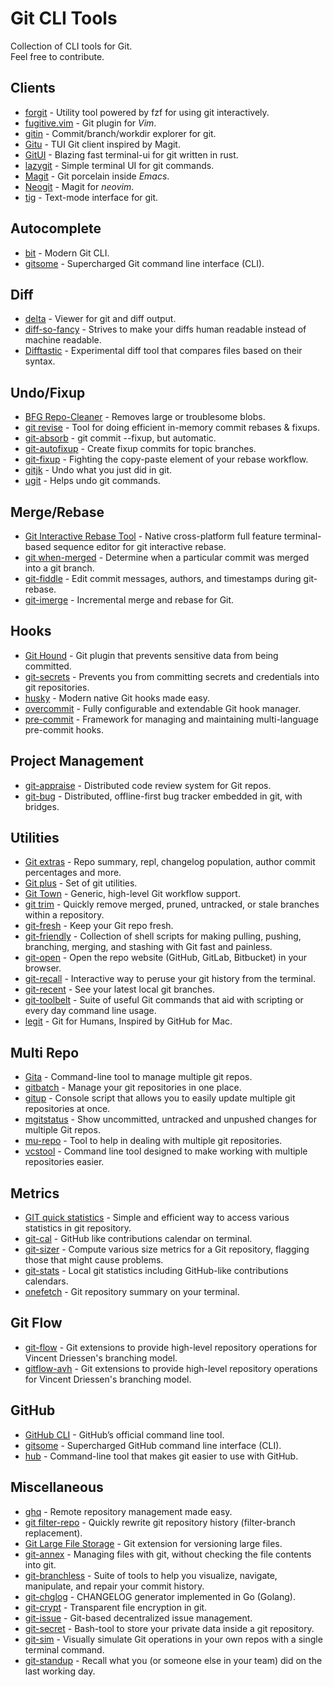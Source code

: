 # Git CLI Tools
Collection of CLI tools for Git.  
Feel free to contribute.

## Clients
* [forgit](https://github.com/wfxr/forgit) - Utility tool powered by fzf for using git interactively.
* [fugitive.vim](https://github.com/tpope/vim-fugitive) - Git plugin for *Vim*.
* [gitin](https://github.com/isacikgoz/gitin) - Commit/branch/workdir explorer for git.
* [Gitu](https://github.com/altsem/gitu) - TUI Git client inspired by Magit.
* [GitUI](https://github.com/Extrawurst/gitui) - Blazing fast terminal-ui for git written in rust.
* [lazygit](https://github.com/jesseduffield/lazygit) - Simple terminal UI for git commands.
* [Magit](https://github.com/magit/magit) - Git porcelain inside *Emacs*.
* [Neogit](https://github.com/TimUntersberger/neogit) - Magit for *neovim*.
* [tig](https://github.com/jonas/tig) - Text-mode interface for git.

## Autocomplete
* [bit](https://github.com/chriswalz/bit) - Modern Git CLI.
* [gitsome](https://github.com/donnemartin/gitsome) - Supercharged Git command line interface (CLI). <!-- intentionally duplicated as it is two tools in one package -->

## Diff
* [delta](https://github.com/dandavison/delta) - Viewer for git and diff output.
* [diff-so-fancy](https://github.com/so-fancy/diff-so-fancy) - Strives to make your diffs human readable instead of machine readable.
* [Difftastic](https://github.com/Wilfred/difftastic) - Experimental diff tool that compares files based on their syntax.

## Undo/Fixup
* [BFG Repo-Cleaner](https://github.com/rtyley/bfg-repo-cleaner) - Removes large or troublesome blobs.
* [git revise](https://github.com/mystor/git-revise) - Tool for doing efficient in-memory commit rebases & fixups.
* [git-absorb](https://github.com/tummychow/git-absorb) - git commit --fixup, but automatic.
* [git-autofixup](https://github.com/torbiak/git-autofixup/) - Create fixup commits for topic branches.
* [git-fixup](https://github.com/keis/git-fixup) - Fighting the copy-paste element of your rebase workflow.
* [gitjk](https://github.com/mapmeld/gitjk) - Undo what you just did in git.
* [ugit](https://github.com/Bhupesh-V/ugit) - Helps undo git commands.

## Merge/Rebase
* [Git Interactive Rebase Tool](https://github.com/MitMaro/git-interactive-rebase-tool) - Native cross-platform full feature terminal-based sequence editor for git interactive rebase.
* [git when-merged](https://github.com/mhagger/git-when-merged) - Determine when a particular commit was merged into a git branch.
* [git-fiddle](https://github.com/felixSchl/git-fiddle) - Edit commit messages, authors, and timestamps during git-rebase.
* [git-imerge](https://github.com/mhagger/git-imerge) - Incremental merge and rebase for Git.

## Hooks
* [Git Hound](https://github.com/ezekg/git-hound) - Git plugin that prevents sensitive data from being committed.
* [git-secrets](https://github.com/awslabs/git-secrets) - Prevents you from committing secrets and credentials into git repositories.
* [husky](https://github.com/typicode/husky) - Modern native Git hooks made easy.
* [overcommit](https://github.com/sds/overcommit) - Fully configurable and extendable Git hook manager.
* [pre-commit](https://github.com/pre-commit/pre-commit) - Framework for managing and maintaining multi-language pre-commit hooks.

## Project Management
* [git-appraise](https://github.com/google/git-appraise) - Distributed code review system for Git repos.
* [git-bug](https://github.com/MichaelMure/git-bug) - Distributed, offline-first bug tracker embedded in git, with bridges.

## Utilities
* [Git extras](https://github.com/tj/git-extras) - Repo summary, repl, changelog population, author commit percentages and more.
* [Git plus](https://github.com/tkrajina/git-plus) - Set of git utilities.
* [Git Town](https://github.com/git-town/git-town) - Generic, high-level Git workflow support.
* [git trim](https://github.com/jasonmccreary/git-trim) - Quickly remove merged, pruned, untracked, or stale branches within a repository.
* [git-fresh](https://github.com/imsky/git-fresh) - Keep your Git repo fresh.
* [git-friendly](https://github.com/git-friendly/git-friendly) - Collection of shell scripts for making pulling, pushing, branching, merging, and stashing with Git fast and painless.
* [git-open](https://github.com/paulirish/git-open) - Open the repo website (GitHub, GitLab, Bitbucket) in your browser.
* [git-recall](https://github.com/Fakerr/git-recall) - Interactive way to peruse your git history from the terminal.
* [git-recent](https://github.com/paulirish/git-recent) - See your latest local git branches.
* [git-toolbelt](https://github.com/nvie/git-toolbelt) - Suite of useful Git commands that aid with scripting or every day command line usage.
* [legit](https://github.com/frostming/legit) - Git for Humans, Inspired by GitHub for Mac.

## Multi Repo
* [Gita](https://github.com/nosarthur/gita) - Command-line tool to manage multiple git repos.
* [gitbatch](https://github.com/isacikgoz/gitbatch) - Manage your git repositories in one place.
* [gitup](https://github.com/earwig/git-repo-updater) - Console script that allows you to easily update multiple git repositories at once.
* [mgitstatus](https://github.com/fboender/multi-git-status) - Show uncommitted, untracked and unpushed changes for multiple Git repos.
* [mu-repo](https://github.com/fabioz/mu-repo/) - Tool to help in dealing with multiple git repositories.
* [vcstool](https://github.com/dirk-thomas/vcstool) - Command line tool designed to make working with multiple repositories easier.

## Metrics
* [GIT quick statistics](https://github.com/arzzen/git-quick-stats) - Simple and efficient way to access various statistics in git repository.
* [git-cal](https://github.com/k4rthik/git-cal) - GitHub like contributions calendar on terminal.
* [git-sizer](https://github.com/github/git-sizer) - Compute various size metrics for a Git repository, flagging those that might cause problems.
* [git-stats](https://github.com/IonicaBizau/git-stats) - Local git statistics including GitHub-like contributions calendars.
* [onefetch](https://github.com/o2sh/onefetch) - Git repository summary on your terminal.

## Git Flow
* [git-flow](https://github.com/nvie/gitflow) - Git extensions to provide high-level repository operations for Vincent Driessen's branching model.
* [gitflow-avh](https://github.com/petervanderdoes/gitflow-avh) - Git extensions to provide high-level repository operations for Vincent Driessen's branching model.

## GitHub
* [GitHub CLI](https://github.com/cli/cli/) - GitHub’s official command line tool.
* [gitsome](https://github.com/donnemartin/gitsome) - Supercharged GitHub command line interface (CLI). <!-- intentionally duplicated as it is two tools in one package -->
* [hub](https://github.com/github/hub) - Command-line tool that makes git easier to use with GitHub.

## Miscellaneous
* [ghq](https://github.com/x-motemen/ghq) - Remote repository management made easy.
* [git filter-repo](https://github.com/newren/git-filter-repo) - Quickly rewrite git repository history (filter-branch replacement).
* [Git Large File Storage](https://github.com/git-lfs/git-lfs) - Git extension for versioning large files.
* [git-annex](https://git-annex.branchable.com/) - Managing files with git, without checking the file contents into git.
* [git-branchless](https://github.com/arxanas/git-branchless) - Suite of tools to help you visualize, navigate, manipulate, and repair your commit history.
* [git-chglog](https://github.com/git-chglog/git-chglog) - CHANGELOG generator implemented in Go (Golang).
* [git-crypt](https://github.com/AGWA/git-crypt) - Transparent file encryption in git.
* [git-issue](https://github.com/dspinellis/git-issue) - Git-based decentralized issue management.
* [git-secret](https://github.com/sobolevn/git-secret) - Bash-tool to store your private data inside a git repository.
* [git-sim](https://github.com/initialcommit-com/git-sim) - Visually simulate Git operations in your own repos with a single terminal command.
* [git-standup](https://github.com/kamranahmedse/git-standup) - Recall what you (or someone else in your team) did on the last working day.
